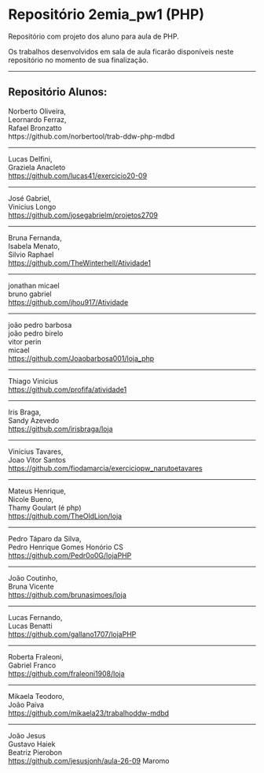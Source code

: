 # Repositório 2emia_pw1 (PHP)
Repositório com projeto dos aluno para aula de PHP.

Os trabalhos desenvolvidos em sala de aula ficarão disponíveis neste repositório no momento de sua finalização.
<hr />

<h2>Repositório Alunos: </h2>
Norberto Oliveira, <br />
Leornardo Ferraz, <br />
Rafael Bronzatto <br />
https://github.com/norbertool/trab-ddw-php-mdbd
<hr />

Lucas Delfini, <br />
Graziela Anacleto <br />
https://github.com/lucas41/exercicio20-09
<hr />

José Gabriel, <br />
Vinicius Longo <br />
https://github.com/josegabrielm/projetos2709
<hr />

Bruna Fernanda, <br />
Isabela Menato, <br />
Silvio Raphael <br />
https://github.com/TheWinterhell/Atividade1
<hr />


jonathan micael <br />
bruno gabriel <br />
https://github.com/jhou917/Atividade
<hr />

joão pedro barbosa <br />
joão pedro birelo <br />
vitor perin <br />
micael <br />
https://github.com/Joaobarbosa001/loja_php
<hr />

Thiago Vinicius<br />
https://github.com/profifa/atividade1
<hr />

Iris Braga, <br />
Sandy Azevedo <br />
https://github.com/irisbraga/loja
<hr />

Vinicius Tavares, <br />
Joao Vitor Santos <br />
https://github.com/fiodamarcia/exerciciopw_narutoetavares
<hr />

Mateus Henrique, <br />
Nicole Bueno, <br />
Thamy Goulart (é php) <br />
https://github.com/TheOldLion/loja
<hr />

Pedro Táparo da Silva, <br />
Pedro Henrique Gomes Honório CS <br />
https://github.com/Pedr0o0G/lojaPHP
<hr />

João Coutinho, <br />
Bruna Vicente <br />
https://github.com/brunasimoes/loja
<hr />

Lucas Fernando, <br />
Lucas Benatti <br />
https://github.com/gallano1707/lojaPHP
<hr />

Roberta Fraleoni, <br />
Gabriel Franco <br />
https://github.com/fraleoni1908/loja
<hr />

Mikaela Teodoro, <br />
João Paiva <br />
https://github.com/mikaela23/trabalhoddw-mdbd
<hr />

João Jesus <br />
Gustavo Haiek <br />
Beatriz Pierobon <br />
https://github.com/jesusjonh/aula-26-09
Maromo
